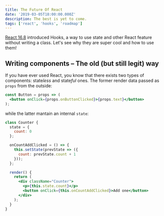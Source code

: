 ```yaml
---
title: The Future Of React
date: '2019-03-05T18:00:00.000Z'
description: The best is yet to come.
tags: ['react', 'hooks', 'roadmap']
---
```


[React 16.8](https://reactjs.org/blog/2019/02/06/react-v16.8.0.html) introduced Hooks, a way to use state and other React feature without writing a class. Let's see why they are super cool and how to use them!

## Writing components – The old (but still legit) way

If you have ever used React, you know that there exists two types of components: state*less* and state*ful* ones. The former render data passed as `props` from the outside:

```jsx
const Button = props => (
  <button onClick={props.onButtonClicked}>{props.text}</button>
);
```

while the latter mantain an internal `state`:

```jsx
class Counter {
  state = {
    count: 0
  };

  onCountAddClicked = () => {
    this.setState(prevState => ({
      count: prevState.count + 1
    }));
  };

  render() {
    return (
      <div className="Counter">
        <p>{this.state.count}</p>
        <button onClick={this.onCountAddClicked}>Add one</button>
      </div>
    );
  }
}
```
